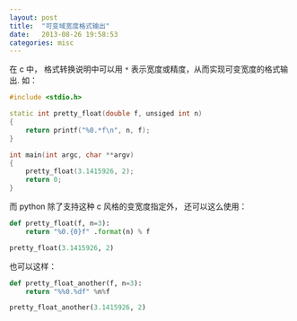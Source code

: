 ```yaml
---
layout: post
title:  "可变域宽度格式输出"
date:   2013-08-26 19:58:53
categories: misc
---
```


在 c 中， 格式转换说明中可以用 `*` 表示宽度或精度，从而实现可变宽度的格式输出. 如：

```cpp
#include <stdio.h>

static int pretty_float(double f, unsiged int n)
{
	return printf("%0.*f\n", n, f);
}

int main(int argc, char **argv)
{
	pretty_float(3.1415926, 2);
	return 0;
}
```

而 python 除了支持这种 c 风格的变宽度指定外， 还可以这么使用：

```python
def pretty_float(f, n=3):
	return "%0.{0}f" .format(n) % f

pretty_float(3.1415926, 2)
```
也可以这样：

```python
def pretty_float_another(f, n=3):
	return "%%0.%df" %n%f

pretty_float_another(3.1415926, 2)
```

